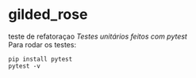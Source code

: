 # gilded_rose
teste de refatoraçao
*Testes unitários feitos com pytest*  
Para rodar os testes:  
  
`pip install pytest`  
`pytest -v`
